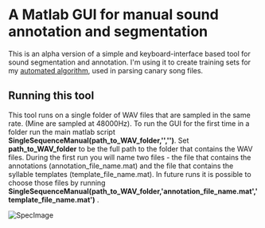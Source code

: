 # A Matlab GUI for manual sound annotation and segmentation
This is an alpha version of a simple and keyboard-interface based tool for sound segmentation and annotation. I'm using it to create training sets for my [automated algorithm](https://github.com/yardencsGitHub/tf_syllable_segmentation_annotation), used in parsing canary song files.
## Running this tool
This tool runs on a single folder of WAV files that are sampled in the same rate. (Mine are sampled at 48000Hz). To run the GUI for the first time in a folder run the main matlab script **SingleSequenceManual(path_to_WAV_folder,'','')**. Set **path_to_WAV_folder** to be the full path to the folder that contains the WAV files.
During the first run you will name two files - the file that contains the annotations (annotation_file_name.mat) and the file that contains the syllable templates (template_file_name.mat). In future runs it is possible to choose those files by running **SingleSequenceManual(path_to_WAV_folder,'annotation_file_name.mat','template_file_name.mat')** .

![SpecImage](https://github.com/yardencsGitHub/BirdSongBout/blob/master/helpers/GUI/img/SpecFig.png)
